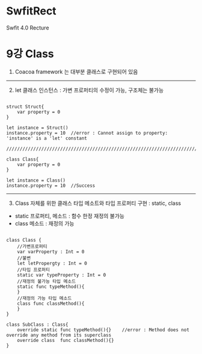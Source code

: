 # SwfitRect
Swfit 4.0 Recture

9강 Class
===========
1. Coacoa framework 는 대부분 클래스로 구현되어 있음
* * *
2. let 클래스 인스턴스 : 가변 프로퍼티의 수정이 가능, 구조체는 불가능
<pre><code>
struct Struct{
    var property = 0
}

let instance = Struct()
instance.property = 10  //error : Cannot assign to property: 'instance' is a 'let' constant

///////////////////////////////////////////////////////////////////////////////////////////

class Class{
    var property = 0
}

let instance = Class()
instance.property = 10  //Success
</pre></code>
* * *
3. Class 자체를 위한 클래스 타입 메소트와 타입 프로퍼티 구현 : static, class
* static 프로퍼티, 메소드 : 함수 한정 재정의 불가능
* class 메소드 : 재정의 가능
<pre><code>
class Class {
    //가변프로퍼티
    var varProperty : Int = 0
    //불변
    let letPropergty : Int = 0
    //타입 프로퍼티
    static var typeProperty : Int = 0
    //재정의 불가능 타입 메소드
    static func typeMethod(){
    }
    //재정의 가능 타입 메소드
    class func classMethod(){
    }
}

class SubClass : Class{
    override static func typeMethod(){}    //error : Method does not override any method from its superclass
    override class  func classMethod(){}
}
</pre></code>
